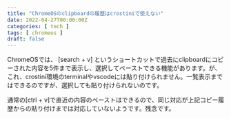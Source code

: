 ```yaml
---
title: "ChromeOSのclipboardの履歴はcrostiniで使えない"
date: 2022-04-27T00:00:00Z
categories: [ tech ]
tags: [ chromeos ]
draft: false
---
```


ChromeOSでは、 [search + v] というショートカットで過去にclipboardにコピーされた内容を5件まで表示し、選択してペーストできる機能があります。が、これ、crostini環境のterminalやvscodeには貼り付けられません。一覧表示まではできるのですが、選択しても貼り付けられないのです。

通常の[ctrl + v]で直近の内容のペーストはできるので、同じ対応が上記コピー履歴からの貼り付けまでは対応していないようです。残念です。
